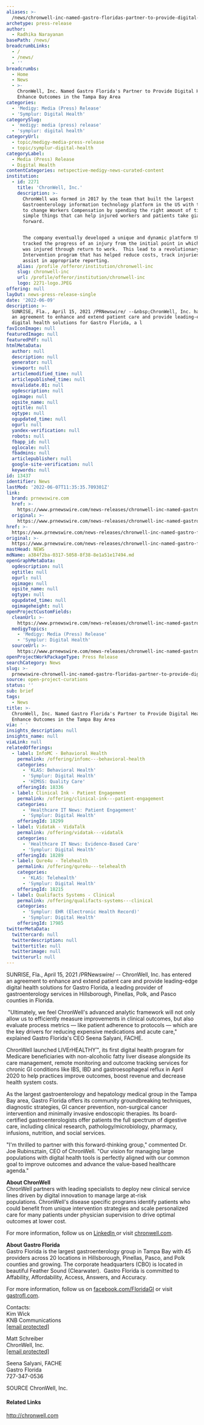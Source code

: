 ```yaml
---
aliases: >-
  /news/chronwell-inc-named-gastro-floridas-partner-to-provide-digital-health-and-enhance-outcomes-in-the-tampa-bay-area
archetype: press-release
author:
  - Radhika Narayanan
basePath: /news/
breadcrumbLinks:
  - /
  - /news/
  - ''
breadcrumbs:
  - Home
  - News
  - >-
    ChronWell, Inc. Named Gastro Florida's Partner to Provide Digital Health and
    Enhance Outcomes in the Tampa Bay Area
categories:
  - 'Medigy: Media (Press) Release'
  - 'Symplur: Digital Health'
categorySlug:
  - 'medigy: media (press) release'
  - 'symplur: digital health'
categoryUrl:
  - topic/medigy-media-press-release
  - topic/symplur-digital-health
categoryLabel:
  - Media (Press) Release
  - Digital Health
contentCategories: netspective-medigy-news-curated-content
institution:
  - id: 2271
    title: 'ChronWell, Inc.'
    description: >-
      ChronWell was formed in 2017 by the team that built the largest
      Gastroenterology information technology platform in the US with the vision
      to change Workers Compensation by spending the right amount of time on the
      simple things that can help injured workers and patients take giant leaps
      forward.


      The company eventually developed a unique and dynamic platform that
      tracked the progress of an injury from the initial point in which a worker
      was injured through return to work.  This lead to a revolutionary Early
      Intervention program that has helped reduce costs, track injuries and
      assist in appropriate reporting.
    alias: /profile /offeror/institution/chronwell-inc
    slug: chronwell-inc
    url: /profile/offeror/institution/chronwell-inc
    logo: 2271-logo.JPEG
offering: null
layOut: news-press-release-single
date: '2022-06-09'
description: >-
  SUNRISE, Fla., April 15, 2021 /PRNewswire/ --&nbsp;ChronWell, Inc. has entered
  an agreement to enhance and extend patient care and provide leading-edge
  digital health solutions for Gastro Florida, a l
favIconImage: null
featuredImage: null
featuredPdf: null
htmlMetaData:
  author: null
  description: null
  generator: null
  viewport: null
  articlemodified_time: null
  articlepublished_time: null
  msvalidate.01: null
  ogdescription: null
  ogimage: null
  ogsite_name: null
  ogtitle: null
  ogtype: null
  ogupdated_time: null
  ogurl: null
  yandex-verification: null
  robots: null
  fbapp_id: null
  oglocale: null
  fbadmins: null
  articlepublisher: null
  google-site-verification: null
  keywords: null
id: 13437
identifier: News
lastMod: '2022-06-07T11:35:35.709301Z'
link:
  brand: prnewswire.com
  href: >-
    https://www.prnewswire.com/news-releases/chronwell-inc-named-gastro-floridas-partner-to-provide-digital-health-and-enhance-outcomes-in-the-tampa-bay-area-301270213.html
  original: >-
    https://www.prnewswire.com/news-releases/chronwell-inc-named-gastro-floridas-partner-to-provide-digital-health-and-enhance-outcomes-in-the-tampa-bay-area-301270213.html
href: >-
  https://www.prnewswire.com/news-releases/chronwell-inc-named-gastro-floridas-partner-to-provide-digital-health-and-enhance-outcomes-in-the-tampa-bay-area-301270213.html
original: >-
  https://www.prnewswire.com/news-releases/chronwell-inc-named-gastro-floridas-partner-to-provide-digital-health-and-enhance-outcomes-in-the-tampa-bay-area-301270213.html
mastHead: NEWS
mdName: a384f2ba-0317-5058-8f38-8e1a51e17494.md
openGraphMetaData:
  ogdescription: null
  ogtitle: null
  ogurl: null
  ogimage: null
  ogsite_name: null
  ogtype: null
  ogupdated_time: null
  ogimageheight: null
openProjectCustomFields:
  cleanUrl: >-
    https://www.prnewswire.com/news-releases/chronwell-inc-named-gastro-floridas-partner-to-provide-digital-health-and-enhance-outcomes-in-the-tampa-bay-area-301270213.html
  medigyTopics:
    - 'Medigy: Media (Press) Release'
    - 'Symplur: Digital Health'
  sourceUrl: >-
    https://www.prnewswire.com/news-releases/chronwell-inc-named-gastro-floridas-partner-to-provide-digital-health-and-enhance-outcomes-in-the-tampa-bay-area-301270213.html
openProjectWorkPackageType: Press Release
searchCategory: News
slug: >-
  prnewswire-chronwell-inc-named-gastro-floridas-partner-to-provide-digital-health-and-enhance-outcomes-in-the-tampa-bay-area
source: open-project-curations
status: ''
sub: brief
tags:
  - News
title: >-
  ChronWell, Inc. Named Gastro Florida's Partner to Provide Digital Health and
  Enhance Outcomes in the Tampa Bay Area
via: ' '
insights_description: null
insights_name: null
viaLink: null
relatedOfferings:
  - label: InfoMC - Behavioral Health
    permalink: /offering/infomc---behavioral-health
    categories:
      - 'KLAS: Behavioral Health'
      - 'Symplur: Digital Health'
      - 'HIMSS: Quality Care'
    offeringId: 18336
  - label: Clinical Ink - Patient Engagement
    permalink: /offering/clinical-ink---patient-engagement
    categories:
      - 'Healthcare IT News: Patient Engagement'
      - 'Symplur: Digital Health'
    offeringId: 18299
  - label: Vidatak - VidaTalk
    permalink: /offering/vidatak---vidatalk
    categories:
      - 'Healthcare IT News: Evidence-Based Care'
      - 'Symplur: Digital Health'
    offeringId: 18289
  - label: Qure4u - Telehealth
    permalink: /offering/qure4u---telehealth
    categories:
      - 'KLAS: Telehealth'
      - 'Symplur: Digital Health'
    offeringId: 18215
  - label: Qualifacts Systems - Clinical
    permalink: /offering/qualifacts-systems---clinical
    categories:
      - 'Symplur: EHR (Electronic Health Record)'
      - 'Symplur: Digital Health'
    offeringId: 17985
twitterMetaData:
  twittercard: null
  twitterdescription: null
  twittertitle: null
  twitterimage: null
  twitterurl: null
---
```

<p>SUNRISE, Fla., April 15, 2021 /PRNewswire/ --&nbsp;ChronWell, Inc. has entered an agreement to enhance and extend patient care and provide leading-edge digital health solutions for Gastro Florida, a leading provider of gastroenterology services in Hillsborough, Pinellas, Polk, and Pasco counties in Florida.</p><p>&nbsp;"Ultimately, we feel ChronWell's advanced analytic framework will not only allow us to efficiently measure improvements in clinical outcomes, but also evaluate process metrics — like patient adherence to protocols — which are the key drivers for reducing expensive medications and acute care," explained Gastro Florida's CEO Seena Salyani, FACHE.&nbsp;</p><p>ChronWell launched LIVErHEALTHY™, its first digital health program for Medicare beneficiaries with&nbsp;non-alcoholic fatty liver disease alongside its care management, remote monitoring and outcome tracking services for chronic GI conditions like IBS, IBD and gastroesophageal reflux in April 2020 to help practices improve outcomes, boost revenue and decrease health system costs.</p><p>As the largest gastroenterology and hepatology medical group in the Tampa Bay area, Gastro Florida offers its community groundbreaking techniques, diagnostic strategies, GI cancer prevention, non-surgical cancer intervention&nbsp;and minimally invasive endoscopic therapies. Its board-certified gastroenterologists offer patients the full spectrum of digestive care, including clinical research, pathology/microbiology, pharmacy, infusions, nutrition, and social services.</p><p>"I'm thrilled to partner with this forward-thinking group," commented Dr. Joe Rubinsztain, CEO of ChronWell. "Our vision for managing large populations with digital health tools is perfectly aligned with our common goal to improve outcomes and advance the value-based healthcare agenda."</p><p><strong>About ChronWell</strong>&nbsp;<br>ChronWell partners with leading specialists to deploy new clinical service lines driven by digital innovation&nbsp;to manage large at-risk populations.&nbsp;ChronWell's&nbsp;disease&nbsp;specific programs identify patients who could benefit from unique&nbsp;intervention strategies&nbsp;and&nbsp;scale personalized care for many patients under physician supervision to drive optimal outcomes at&nbsp;lower&nbsp;cost.</p><p>For more information, follow us on <a href="https://c212.net/c/link/?t=0&amp;l=en&amp;o=3131086-1&amp;h=2816719136&amp;u=https%3A%2F%2Fwww.linkedin.com%2Fcompany%2Fchronwell%2F&amp;a=LinkedIn+">LinkedIn </a>or visit <a href="https://c212.net/c/link/?t=0&amp;l=en&amp;o=3131086-1&amp;h=3193582763&amp;u=http%3A%2F%2Fwww.chronwell.com%2F&amp;a=chronwell.com">chronwell.com</a>.&nbsp;&nbsp;</p><p><strong>About Gastro Florida</strong><br>Gastro Florida is the largest gastroenterology group in Tampa Bay with 45 providers across 20 locations in Hillsborough, Pinellas, Pasco, and Polk counties and growing.&nbsp;The corporate headquarters (CBO) is located in beautiful Feather Sound (Clearwater). &nbsp;Gastro Florida is committed to Affability, Affordability, Access, Answers, and Accuracy.</p><p>For more information, follow us on <a href="https://c212.net/c/link/?t=0&amp;l=en&amp;o=3131086-1&amp;h=1161780677&amp;u=https%3A%2F%2Fwww.facebook.com%2FFloridaGI&amp;a=facebook.com%2FFloridaGI">facebook.com/FloridaGI</a>&nbsp;or visit <a href="https://c212.net/c/link/?t=0&amp;l=en&amp;o=3131086-1&amp;h=3828253247&amp;u=https%3A%2F%2Fwww.gastrofl.com%2F&amp;a=gastrofl.com">gastrofl.com</a>.</p><p>Contacts:<br>Kim Wick&nbsp;<br>KNB Communications<br><a href="https://www.prnewswire.com/cdn-cgi/l/email-protection#bdf6cad4ded6fdd6d3dfded2d0d093ded2d0">[email&nbsp;protected]</a>&nbsp;</p><p>Matt Schreiber<br>ChronWell, Inc.<br><a href="https://www.prnewswire.com/cdn-cgi/l/email-protection#b2dbdcd4ddf2d1dac0dddcc5d7dede9cd1dddf">[email&nbsp;protected]</a></p><p>Seena Salyani, FACHE<br>Gastro Florida&nbsp;<br>727-347-0536</p><p>SOURCE ChronWell, Inc.</p><h4>Related Links</h4><p><a href="http://chronwell.com/">http://chronwell.com</a><br>&nbsp;</p>